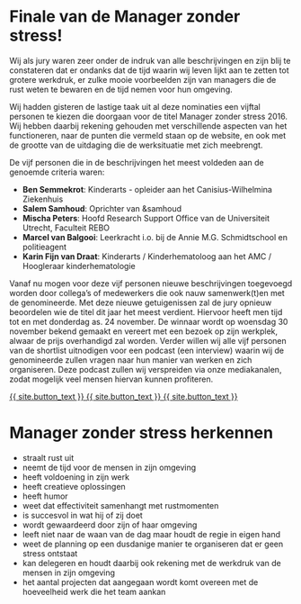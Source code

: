 # Finale van de Manager zonder stress!
Wij als jury waren zeer onder de indruk van alle beschrijvingen en zijn blij te constateren dat er ondanks dat de tijd waarin wij leven lijkt aan te zetten tot grotere werkdruk, er zulke mooie voorbeelden zijn van managers die de rust weten te bewaren en de tijd nemen voor hun omgeving. 

Wij hadden gisteren de lastige taak uit al deze nominaties een vijftal personen te kiezen die doorgaan voor de titel Manager zonder stress 2016. Wij hebben daarbij rekening gehouden met verschillende aspecten van het functioneren, naar de punten die vermeld staan op de website, en ook met de grootte van de uitdaging die de werksituatie met zich meebrengt.

De vijf personen die in de beschrijvingen het meest voldeden aan de genoemde criteria waren:

- **Ben Semmekrot**: Kinderarts - opleider aan het Canisius-Wilhelmina Ziekenhuis
- **Salem Samhoud**: Oprichter van &samhoud
- **Mischa Peters**: Hoofd Research Support Office van de Universiteit Utrecht, Faculteit REBO
- **Marcel van Balgooi**: Leerkracht i.o. bij de Annie M.G. Schmidtschool en politieagent
- **Karin Fijn van Draat**: Kinderarts / Kinderhematoloog aan het AMC / Hoogleraar kinderhematologie

Vanaf nu mogen voor deze vijf personen nieuwe beschrijvingen toegevoegd worden door collega’s of medewerkers die ook nauw samenwerk(t)en met de genomineerde.
Met deze nieuwe getuigenissen zal de jury opnieuw beoordelen wie de titel dit jaar het meest verdient.
Hiervoor heeft men tijd tot en met donderdag as. 24 november. De winnaar wordt op woensdag 30 november bekend gemaakt en vereert met een bezoek op zijn werkplek, alwaar de prijs overhandigd zal worden.
Verder willen wij alle vijf personen van de shortlist uitnodigen voor een podcast (een interview) waarin wij de genomineerde zullen vragen naar hun manier van werken en zich organiseren. Deze podcast zullen wij verspreiden via onze mediakanalen, zodat mogelijk veel mensen hiervan kunnen profiteren.

<div class="submit-wrapper">
  <a href="https://btn.ymlp.com/xgemhhbegmgmh" class="submit">
    <span class='part space-taker'>{{ site.button_text }}</span>
    <span class='part hover'>{{ site.button_text }}</span>
    <span class='no-hover-wrapper'>
      <span class='part no-hover'>{{ site.button_text }}</span>
    </span>
  </a>
</div>


# Manager zonder stress herkennen

- straalt rust uit
- neemt de tijd voor de mensen in zijn omgeving
- heeft voldoening in zijn werk
- heeft creatieve oplossingen
- heeft humor
- weet dat effectiviteit samenhangt met rustmomenten
- is succesvol in wat hij of zij doet
- wordt gewaardeerd door zijn of haar omgeving
- leeft niet naar de waan van de dag maar houdt de regie in eigen hand
- weet de planning op een dusdanige manier te organiseren dat er geen stress ontstaat
- kan delegeren en houdt daarbij ook rekening met de werkdruk van de mensen in zijn omgeving
- het aantal projecten dat aangegaan wordt komt overeen met de hoeveelheid werk die het team aankan
